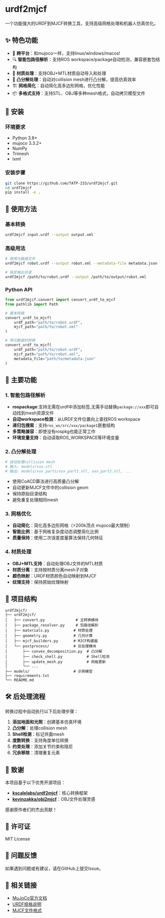 

# urdf2mjcf

一个功能强大的URDF到MJCF转换工具，支持高级网格处理和机器人仿真优化。

## ✨ 特色功能

- 🔄 **跨平台**：和mujoco一样，支持linux/windows/macos!
- 🔍 **智能包路径解析**：支持ROS workspace/package自动检测，兼容嵌套包结构
- 🎨 **材质处理**：支持OBJ+MTL材质自动导入和处理
- 🎯 **凸分解处理**：自动对collision mesh进行凸分解，提高仿真效率
- 🏗️ **网格简化**：自动简化高多边形网格，优化性能
- 📦 **多格式支持**：支持STL、OBJ等多种mesh格式，自动拷贝模型文件

## 🚀 安装

### 环境要求

- Python 3.8+
- mujoco 3.3.2+
- NumPy
- Trimesh
- lxml

### 安装步骤

```bash
git clone https://github.com/TATP-233/urdf2mjcf.git
cd urdf2mjcf
pip install -e .
```

## 📖 使用方法

### 基本转换

```bash
urdf2mjcf input.urdf --output output.xml
```

### 高级用法

```bash
# 使用元数据文件
urdf2mjcf robot.urdf --output robot.xml --metadata-file metadata.json

# 指定输出目录
urdf2mjcf /path/to/robot.urdf --output /path/to/output/robot.xml
```

### Python API

```python
from urdf2mjcf.convert import convert_urdf_to_mjcf
from pathlib import Path

# 基本转换
convert_urdf_to_mjcf(
    urdf_path="path/to/robot.urdf",
    mjcf_path="path/to/robot.xml"
)

# 带元数据的转换
convert_urdf_to_mjcf(
    urdf_path="path/to/robot.urdf",
    mjcf_path="path/to/robot.xml",
    metadata_file="path/to/metadata.json"
)
```

## 🔧 主要功能

### 1. 智能包路径解析

- **rospackage**:支持无需在urdf中添加<mujoco>标签,无需手动替换`package://xxx`即可自动找到mesh资源文件
- **自动workspace检测**：从URDF文件位置向上查找ROS workspace
- **递归包搜索**：支持`ros_ws/src/xxx/package1`嵌套结构
- **多策略兼容**：即使没有rospkg也能正常工作
- **环境变量支持**：自动读取ROS_WORKSPACE等环境变量

### 2. 凸分解处理

```python
# 自动处理collision mesh
# 输入: models/xxx.stl
# 输出: models/xxx_parts/xxx_part1.stl, xxx_part2.stl, ...
```

- 使用CoACD算法进行高质量凸分解
- 自动更新MJCF文件中的collision geom
- 保持原始目录结构
- 避免重复处理相同mesh

### 3. 网格优化

- **自动简化**：简化高多边形网格（>200k顶点 mujoco最大限制）
- **智能比例**：基于网格复杂度动态调整简化比例
- **质量保持**：使用二次误差度量算法保持几何特征

### 4. 材质处理

- **OBJ+MTL支持**：自动处理OBJ文件的MTL材质
- **材质分离**：支持按材质分离mesh子对象
- **颜色映射**：URDF材质颜色自动映射到MJCF
- **纹理支持**：保持原始纹理映射

## 📁 项目结构

```
urdf2mjcf/
├── urdf2mjcf/
│   ├── convert.py              # 主转换模块
│   ├── package_resolver.py     # 包路径解析
│   ├── materials.py           # 材质处理
│   ├── geometry.py            # 几何计算
│   ├── mjcf_builders.py       # MJCF构建器
│   └── postprocess/           # 后处理模块
│       ├── convex_decomposition.py  # 凸分解
│       ├── check_shell.py           # Shell检测
│       ├── update_mesh.py           # 网格更新
│       └── ...
├── models/                    # 示例模型
├── requirements.txt
└── README.md
```

## 🛠️ 后处理流程

转换过程中自动执行以下后处理步骤：

1. **添加地面和光照**：创建基本仿真环境
2. **凸分解**：处理collision mesh
3. **Shell检测**：标记共面mesh
4. **度数转换**：支持角度单位转换
5. **约束处理**：添加关节约束和阻尼
6. **冗余移除**：清理重复元素

## 🤝 致谢

本项目基于以下优秀开源项目：

- **[kscalelabs/urdf2mjcf](https://github.com/kscalelabs/urdf2mjcf)**：核心转换框架
- **[kevinzakka/obj2mjcf](https://github.com/kevinzakka/obj2mjcf)**：OBJ文件处理灵感

感谢原作者们的杰出贡献！

## 📄 许可证

MIT License

## 🐛 问题反馈

如果遇到问题或有建议，请在GitHub上提交Issue。

## 🔗 相关链接

- [MuJoCo官方文档](https://mujoco.readthedocs.io/)
- [URDF规格说明](http://wiki.ros.org/urdf)
- [MJCF文件格式](https://mujoco.readthedocs.io/en/latest/XMLreference.html)

